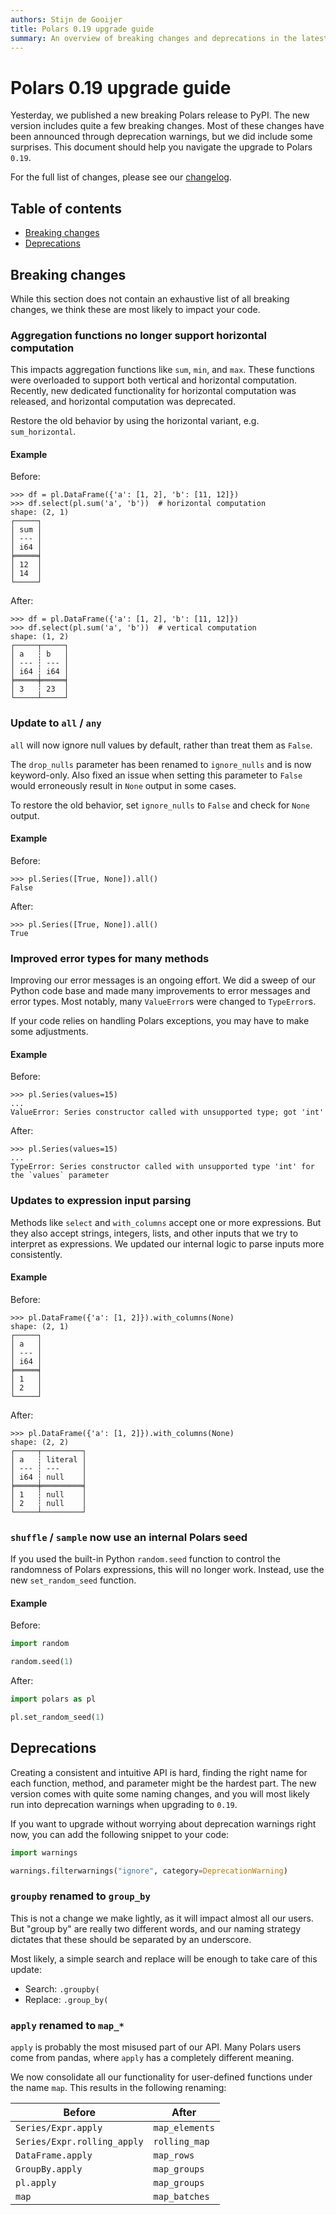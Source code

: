 ```yaml
---
authors: Stijn de Gooijer
title: Polars 0.19 upgrade guide
summary: An overview of breaking changes and deprecations in the latest Polars release.
---
```


# Polars 0.19 upgrade guide

Yesterday, we published a new breaking Polars release to PyPI.
The new version includes quite a few breaking changes.
Most of these changes have been announced through deprecation warnings, but we did include some surprises.
This document should help you navigate the upgrade to Polars `0.19`.

For the full list of changes, please see our [changelog](https://github.com/pola-rs/polars/releases/tag/py-0.19.0).

## Table of contents

- [Breaking changes](#breaking-changes)
- [Deprecations](#deprecations)

## Breaking changes

While this section does not contain an exhaustive list of all breaking changes, we think these are most likely to impact your code.

### Aggregation functions no longer support horizontal computation

This impacts aggregation functions like `sum`, `min`, and `max`.
These functions were overloaded to support both vertical and horizontal computation.
Recently, new dedicated functionality for horizontal computation was released, and horizontal computation was deprecated.

Restore the old behavior by using the horizontal variant, e.g. `sum_horizontal`.

#### Example

Before:

```shell
>>> df = pl.DataFrame({'a': [1, 2], 'b': [11, 12]})
>>> df.select(pl.sum('a', 'b'))  # horizontal computation
shape: (2, 1)
┌─────┐
│ sum │
│ --- │
│ i64 │
╞═════╡
│ 12  │
│ 14  │
└─────┘
```

After:

```shell
>>> df = pl.DataFrame({'a': [1, 2], 'b': [11, 12]})
>>> df.select(pl.sum('a', 'b'))  # vertical computation
shape: (1, 2)
┌─────┬─────┐
│ a   ┆ b   │
│ --- ┆ --- │
│ i64 ┆ i64 │
╞═════╪═════╡
│ 3   ┆ 23  │
└─────┴─────┘
```

### Update to `all` / `any`

`all` will now ignore null values by default, rather than treat them as `False`.

The `drop_nulls` parameter has been renamed to `ignore_nulls` and is now keyword-only.
Also fixed an issue when setting this parameter to `False` would erroneously result in `None` output in some cases.

To restore the old behavior, set `ignore_nulls` to `False` and check for `None` output.

#### Example

Before:

```shell
>>> pl.Series([True, None]).all()
False
```

After:

```shell
>>> pl.Series([True, None]).all()
True
```

### Improved error types for many methods

Improving our error messages is an ongoing effort.
We did a sweep of our Python code base and made many improvements to error messages and error types.
Most notably, many `ValueError`s were changed to `TypeError`s.

If your code relies on handling Polars exceptions, you may have to make some adjustments.

#### Example

Before:

```shell
>>> pl.Series(values=15)
...
ValueError: Series constructor called with unsupported type; got 'int'
```

After:

```shell
>>> pl.Series(values=15)
...
TypeError: Series constructor called with unsupported type 'int' for the `values` parameter
```

### Updates to expression input parsing

Methods like `select` and `with_columns` accept one or more expressions.
But they also accept strings, integers, lists, and other inputs that we try to interpret as expressions.
We updated our internal logic to parse inputs more consistently.

#### Example

Before:

```shell
>>> pl.DataFrame({'a': [1, 2]}).with_columns(None)
shape: (2, 1)
┌─────┐
│ a   │
│ --- │
│ i64 │
╞═════╡
│ 1   │
│ 2   │
└─────┘
```

After:

```shell
>>> pl.DataFrame({'a': [1, 2]}).with_columns(None)
shape: (2, 2)
┌─────┬─────────┐
│ a   ┆ literal │
│ --- ┆ ---     │
│ i64 ┆ null    │
╞═════╪═════════╡
│ 1   ┆ null    │
│ 2   ┆ null    │
└─────┴─────────┘
```

### `shuffle` / `sample` now use an internal Polars seed

If you used the built-in Python `random.seed` function to control the randomness of Polars expressions, this will no longer work.
Instead, use the new `set_random_seed` function.

#### Example

Before:

```python
import random

random.seed(1)
```

After:

```python
import polars as pl

pl.set_random_seed(1)
```

## Deprecations

Creating a consistent and intuitive API is hard, finding the right name for each function, method, and parameter might be the hardest part.
The new version comes with quite some naming changes, and you will most likely run into deprecation warnings when upgrading to `0.19`.

If you want to upgrade without worrying about deprecation warnings right now, you can add the following snippet to your code:

```python
import warnings

warnings.filterwarnings("ignore", category=DeprecationWarning)
```

### `groupby` renamed to `group_by`

This is not a change we make lightly, as it will impact almost all our users. But "group by" are really two different words, and our naming strategy dictates that these should be separated by an underscore.

Most likely, a simple search and replace will be enough to take care of this update:

- Search: `.groupby(`
- Replace: `.group_by(`

### `apply` renamed to `map_*`

`apply` is probably the most misused part of our API. Many Polars users come from pandas, where `apply` has a completely different meaning.

We now consolidate all our functionality for user-defined functions under the name `map`. This results in the following renaming:

| Before                      | After          |
| --------------------------- | -------------- |
| `Series/Expr.apply`         | `map_elements` |
| `Series/Expr.rolling_apply` | `rolling_map`  |
| `DataFrame.apply`           | `map_rows`     |
| `GroupBy.apply`             | `map_groups`   |
| `pl.apply`                  | `map_groups`   |
| `map`                       | `map_batches`  |
